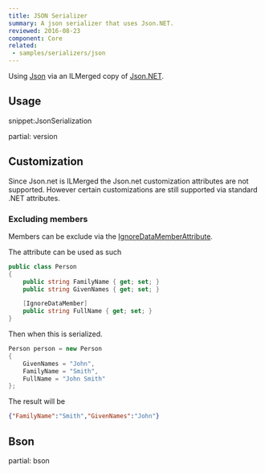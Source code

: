 ```yaml
---
title: JSON Serializer
summary: A json serializer that uses Json.NET.
reviewed: 2016-08-23
component: Core
related:
 - samples/serializers/json
---
```


Using [Json](https://en.wikipedia.org/wiki/Json) via an ILMerged copy of [Json.NET](http://www.newtonsoft.com/json).


## Usage

snippet:JsonSerialization


partial: version


## Customization

Since Json.net is ILMerged the Json.net customization attributes are not supported. However certain customizations are still supported via standard .NET attributes.


### Excluding members

Members can be exclude via the [IgnoreDataMemberAttribute](https://msdn.microsoft.com/en-us/library/system.runtime.serialization.ignoredatamemberattribute.aspx).

The attribute can be used as such

```cs
public class Person
{
    public string FamilyName { get; set; }
    public string GivenNames { get; set; }

    [IgnoreDataMember]
    public string FullName { get; set; }
}
```

Then when this is serialized.

```cs
Person person = new Person
{
    GivenNames = "John",
    FamilyName = "Smith",
    FullName = "John Smith"
};
```

The result will be

```json
{"FamilyName":"Smith","GivenNames":"John"}
```


## Bson

partial: bson